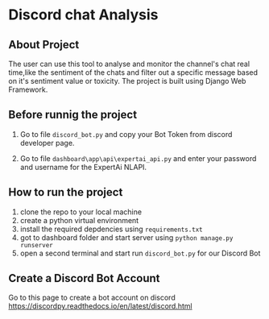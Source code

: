 # Discord chat Analysis


## About Project
The user can use this tool to analyse and monitor the channel's chat real time,like the sentiment of the chats and filter out a specific message based on it's sentiment value or toxicity.
The project is built using Django Web Framework.

## Before runnig the project
1. Go to file `discord_bot.py` and copy your Bot Token from discord developer page.

2. Go to file `dashboard\app\api\expertai_api.py` and enter your password and username for the ExpertAi NLAPI.

## How to run the project 

1. clone the repo to your local machine
2. create a python virtual environment
3. install the required depdencies using `requirements.txt`
4. got to dashboard folder and start server using `python manage.py runserver`
4. open a second terminal and start run `discord_bot.py` for our Discord Bot

## Create a Discord Bot Account
Go to this page to create a bot account on discord
https://discordpy.readthedocs.io/en/latest/discord.html
